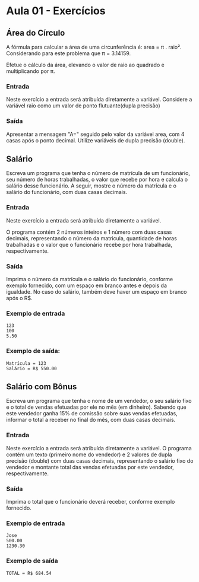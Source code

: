 # Aula 01 - Exercícios

## Área do Círculo

A fórmula para calcular a área de uma circunferência é: area = π . raio². Considerando para este problema que π = 3.14159.

Efetue o cálculo da área, elevando o valor de raio ao quadrado e multiplicando por π.

### Entrada

Neste exercício a entrada será atribuída diretamente a variável.
Considere a variável raio como um valor de ponto flutuante(dupla precisão)

### Saída

Apresentar a mensagem "A=" seguido pelo valor da variável area, com 4 casas após o ponto decimal. Utilize variáveis de dupla precisão (double).

## Salário

Escreva um programa que tenha o número de matrícula de um funcionário, seu número de horas trabalhadas, o valor que recebe por hora e calcula o salário desse funcionário. A seguir, mostre o número da matrícula e o salário do funcionário, com duas casas decimais.

### Entrada

Neste exercício a entrada será atribuída diretamente a variável.

O programa contém 2 números inteiros e 1 número com duas casas decimais, representando o número da matricula, quantidade de horas trabalhadas e o valor que o funcionário recebe por hora trabalhada, respectivamente.

### Saída

Imprima o número da matrícula e o salário do funcionário, conforme exemplo fornecido, com um espaço em branco antes e depois da igualdade. No caso do salário, também deve haver um espaço em branco após o R$.

### Exemplo de entrada

```
123
100
5.50
```

### Exemplo de saída:

```
Matrícula = 123
Salário = R$ 550.00
```

## Salário com Bônus

Escreva um programa que tenha o nome de um vendedor, o seu salário fixo e o total de vendas efetuadas por ele no mês (em dinheiro). Sabendo que este vendedor ganha 15% de comissão sobre suas vendas efetuadas, informar o total a receber no final do mês, com duas casas decimais.

### Entrada

Neste exercício a entrada será atribuída diretamente a variável.
O programa contém um texto (primeiro nome do vendedor) e 2 valores de dupla precisão (double) com duas casas decimais, representando o salário fixo do vendedor e montante total das vendas efetuadas por este vendedor, respectivamente.

### Saída

Imprima o total que o funcionário deverá receber, conforme exemplo fornecido.

### Exemplo de entrada

```
Jose
500.00
1230.30
```

### Exemplo de saída

```
TOTAL = R$ 684.54
```
